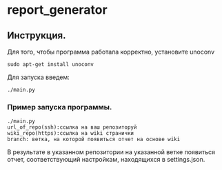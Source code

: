 # report_generator
## Инструкция.
 Для того, чтобы программа работала корректно, установите unoconv
```
sudo apt-get install unoconv
```
 Для запуска введем:
```
./main.py
```
### Пример запуска программы.
```
./main.py
url_of_repo(ssh):ссылка на ваш репозиторуй
wiki_repo(https):ccылка на wiki странички
branch: ветка, на которой появиться отчет на основе wiki
```
В результате в указанном репозитории на указанной ветке появиться отчет, соответствующий настройкам, находящиxся в settings.json.
